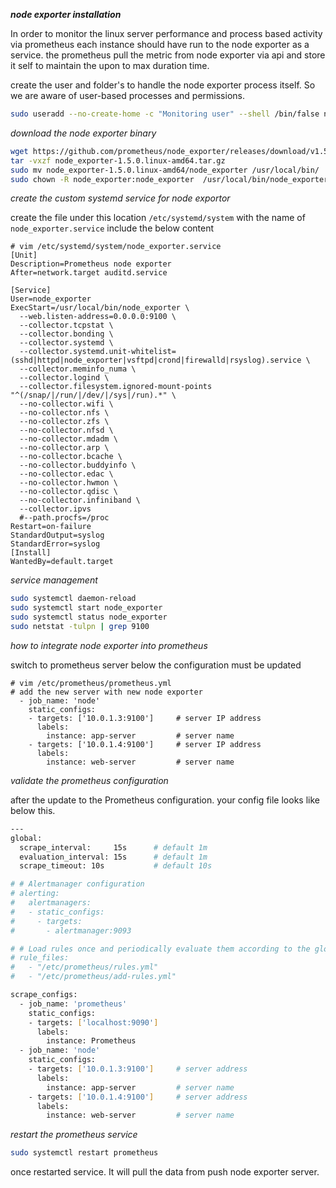 
**_node exporter installation_**

In order to monitor the linux server performance and process based activity via prometheus each instance should have run to the node exporter as a service. the prometheus pull the metric from node exporter via api and store it self to maintain the upon to max duration time.

create the user and folder's to handle the node exporter process itself. So we are aware of user-based processes and permissions.

```bash
sudo useradd --no-create-home -c "Monitoring user" --shell /bin/false node_exporter
```

_download the node exporter binary_

```bash
wget https://github.com/prometheus/node_exporter/releases/download/v1.5.0/node_exporter-1.5.0.linux-amd64.tar.gz
tar -vxzf node_exporter-1.5.0.linux-amd64.tar.gz
sudo mv node_exporter-1.5.0.linux-amd64/node_exporter /usr/local/bin/
sudo chown -R node_exporter:node_exporter  /usr/local/bin/node_exporter
```

_create the custom systemd service for node exportor_

create the file under this location `/etc/systemd/system` with the name of `node_exporter.service` include the below content

```service
# vim /etc/systemd/system/node_exporter.service
[Unit]
Description=Prometheus node exporter
After=network.target auditd.service

[Service]
User=node_exporter
ExecStart=/usr/local/bin/node_exporter \
  --web.listen-address=0.0.0.0:9100 \
  --collector.tcpstat \
  --collector.bonding \
  --collector.systemd \
  --collector.systemd.unit-whitelist=(sshd|httpd|node_exporter|vsftpd|crond|firewalld|rsyslog).service \
  --collector.meminfo_numa \
  --collector.logind \
  --collector.filesystem.ignored-mount-points "^(/snap/|/run/|/dev/|/sys|/run).*" \
  --no-collector.wifi \
  --no-collector.nfs \
  --no-collector.zfs \
  --no-collector.nfsd \
  --no-collector.mdadm \
  --no-collector.arp \
  --no-collector.bcache \
  --no-collector.buddyinfo \
  --no-collector.edac \
  --no-collector.hwmon \
  --no-collector.qdisc \
  --no-collector.infiniband \
  --collector.ipvs 
  #--path.procfs=/proc 
Restart=on-failure
StandardOutput=syslog
StandardError=syslog
[Install]
WantedBy=default.target
```

_service management_

```bash
sudo systemctl daemon-reload
sudo systemctl start node_exporter
sudo systemctl status node_exporter
sudo netstat -tulpn | grep 9100
```

_how to integrate node exporter into prometheus_

switch to prometheus server below the configuration must be updated 

```
# vim /etc/prometheus/prometheus.yml
# add the new server with new node exporter
  - job_name: 'node'
    static_configs: 
    - targets: ['10.0.1.3:9100']     # server IP address
      labels: 
        instance: app-server         # server name
    - targets: ['10.0.1.4:9100']     # server IP address
      labels: 
        instance: web-server         # server name
```
_validate the prometheus configuration_

after the update to the Prometheus configuration. your config file looks like below this.

```bash
---
global:
  scrape_interval:     15s      # default 1m
  evaluation_interval: 15s      # default 1m
  scrape_timeout: 10s           # default 10s

# # Alertmanager configuration
# alerting:
#   alertmanagers:
#   - static_configs:
#     - targets:
#       - alertmanager:9093

# # Load rules once and periodically evaluate them according to the global 'evaluation_interval'.
# rule_files:
#   - "/etc/prometheus/rules.yml"
#   - "/etc/prometheus/add-rules.yml"

scrape_configs:
  - job_name: 'prometheus'
    static_configs:
    - targets: ['localhost:9090']
      labels: 
        instance: Prometheus
  - job_name: 'node'
    static_configs: 
    - targets: ['10.0.1.3:9100']     # server address 
      labels: 
        instance: app-server         # server name
    - targets: ['10.0.1.4:9100']     # server address 
      labels: 
        instance: web-server         # server name
```

_restart the prometheus service_

```bash
sudo systemctl restart prometheus
``` 

once restarted service. It will pull the data from push node exporter server.
